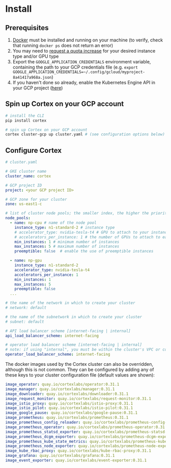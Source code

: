 # Install

## Prerequisites

1. [Docker](https://docs.docker.com/install) must be installed and running on your machine (to verify, check that running `docker ps` does not return an error)
1. You may need to [request a quota increase](https://cloud.google.com/compute/quotas) for your desired instance type and/or GPU type
1. Export the `GOOGLE_APPLICATION_CREDENTIALS` environment variable, containing the path to your GCP credentials file (e.g. `export GOOGLE_APPLICATION_CREDENTIALS=~/.config/gcloud/myproject-8a41417a968a.json`)
1. If you haven't done so already, enable the Kubernetes Engine API in your GCP project ([here](https://console.developers.google.com/apis/api/container.googleapis.com/overview))

## Spin up Cortex on your GCP account

```bash
# install the CLI
pip install cortex

# spin up Cortex on your GCP account
cortex cluster-gcp up cluster.yaml # (see configuration options below)
```

## Configure Cortex

```yaml
# cluster.yaml

# GKE cluster name
cluster_name: cortex

# GCP project ID
project: <your GCP project ID>

# GCP zone for your cluster
zone: us-east1-c

# list of cluster node pools; the smaller index, the higher the priority of the node pool
node_pools:
  - name: np-cpu # name of the node pool
    instance_type: n1-standard-2 # instance type
    # accelerator_type: nvidia-tesla-t4 # GPU to attach to your instance (optional)
    # accelerators_per_instance: 1 # the number of GPUs to attach to each instance (optional)
    min_instances: 1 # minimum number of instances
    max_instances: 5 # maximum number of instances
    preemptible: false  # enable the use of preemptible instances

  - name: np-gpu
    instance_type: n1-standard-2
    accelerator_type: nvidia-tesla-t4
    accelerators_per_instance: 1
    min_instances: 1
    max_instances: 5
    preemptible: false
  ...

# the name of the network in which to create your cluster
# network: default

# the name of the subnetwork in which to create your cluster
# subnet: default

# API load balancer scheme [internet-facing | internal]
api_load_balancer_scheme: internet-facing

# operator load balancer scheme [internet-facing | internal]
# note: if using "internal", you must be within the cluster's VPC or configure VPC Peering to connect your CLI to your cluster operator
operator_load_balancer_scheme: internet-facing
```

The docker images used by the Cortex cluster can also be overridden, although this is not common. They can be configured by adding any of these keys to your cluster configuration file (default values are shown):

<!-- CORTEX_VERSION_BRANCH_STABLE -->
```yaml
image_operator: quay.io/cortexlabs/operator:0.31.1
image_manager: quay.io/cortexlabs/manager:0.31.1
image_downloader: quay.io/cortexlabs/downloader:0.31.1
image_request_monitor: quay.io/cortexlabs/request-monitor:0.31.1
image_istio_proxy: quay.io/cortexlabs/istio-proxy:0.31.1
image_istio_pilot: quay.io/cortexlabs/istio-pilot:0.31.1
image_google_pause: quay.io/cortexlabs/google-pause:0.31.1
image_prometheus: quay.io/cortexlabs/prometheus:0.31.1
image_prometheus_config_reloader: quay.io/cortexlabs/prometheus-config-reloader:0.31.1
image_prometheus_operator: quay.io/cortexlabs/prometheus-operator:0.31.1
image_prometheus_statsd_exporter: quay.io/cortexlabs/prometheus-statsd-exporter:0.31.1
image_prometheus_dcgm_exporter: quay.io/cortexlabs/prometheus-dcgm-exporter:0.31.1
image_prometheus_kube_state_metrics: quay.io/cortexlabs/prometheus-kube-state-metrics:0.31.1
image_prometheus_node_exporter: quay.io/cortexlabs/prometheus-node-exporter:0.31.1
image_kube_rbac_proxy: quay.io/cortexlabs/kube-rbac-proxy:0.31.1
image_grafana: quay.io/cortexlabs/grafana:0.31.1
image_event_exporter: quay.io/cortexlabs/event-exporter:0.31.1
```
